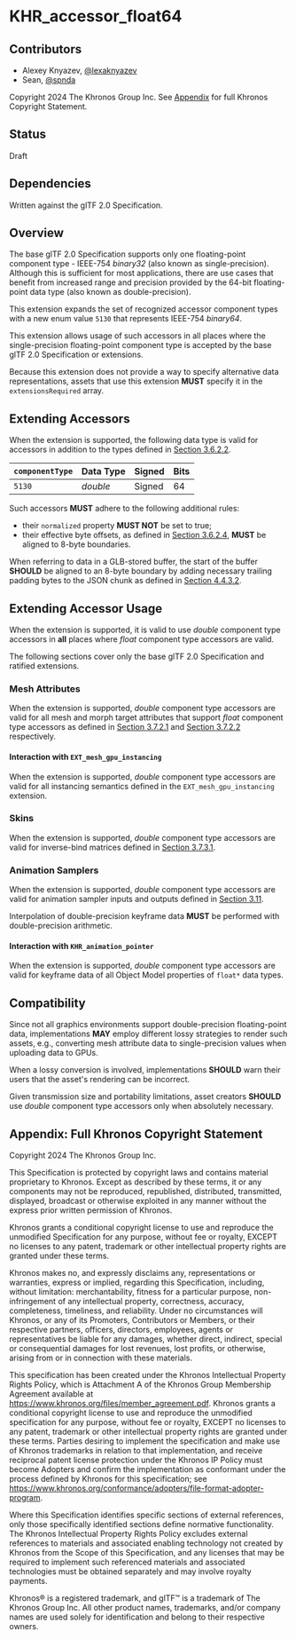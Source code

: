 <!--
Copyright 2024 The Khronos Group Inc.
SPDX-License-Identifier: LicenseRef-KhronosSpecCopyright
-->

# KHR\_accessor\_float64

## Contributors

- Alexey Knyazev, [@lexaknyazev](https://github.com/lexaknyazev)
- Sean, [@spnda](https://github.com/spnda)

Copyright 2024 The Khronos Group Inc.
See [Appendix](#appendix-full-khronos-copyright-statement) for full Khronos Copyright Statement.

## Status

Draft

## Dependencies

Written against the glTF 2.0 Specification.

## Overview

The base glTF 2.0 Specification supports only one floating-point component type - IEEE-754 _binary32_ (also known as single-precision). Although this is sufficient for most applications, there are use cases that benefit from increased range and precision provided by the 64-bit floating-point data type (also known as double-precision).

This extension expands the set of recognized accessor component types with a new enum value `5130` that represents IEEE-754 _binary64_.

This extension allows usage of such accessors in all places where the single-precision floating-point component type is accepted by the base glTF 2.0 Specification or extensions.

Because this extension does not provide a way to specify alternative data representations, assets that use this extension **MUST** specify it in the `extensionsRequired` array.

## Extending Accessors

When the extension is supported, the following data type is valid for accessors in addition to the types defined in [Section 3.6.2.2](https://registry.khronos.org/glTF/specs/2.0/glTF-2.0.html#accessor-data-types).

| `componentType` | Data Type | Signed | Bits |
|-----------------|-----------|--------|------|
| `5130`          | _double_  | Signed | 64   |

Such accessors **MUST** adhere to the following additional rules:

- their `normalized` property **MUST NOT** be set to true;
- their effective byte offsets, as defined in [Section 3.6.2.4](https://registry.khronos.org/glTF/specs/2.0/glTF-2.0.html#data-alignment), **MUST** be aligned to 8-byte boundaries.

When referring to data in a GLB-stored buffer, the start of the buffer **SHOULD** be aligned to an 8-byte boundary by adding necessary trailing padding bytes to the JSON chunk as defined in [Section 4.4.3.2](https://registry.khronos.org/glTF/specs/2.0/glTF-2.0.html#structured-json-content).

## Extending Accessor Usage

When the extension is supported, it is valid to use _double_ component type accessors in **all** places where _float_ component type accessors are valid.

The following sections cover only the base glTF 2.0 Specification and ratified extensions.

### Mesh Attributes

When the extension is supported, _double_ component type accessors are valid for all mesh and morph target attributes that support _float_ component type accessors as defined in [Section 3.7.2.1](https://www.khronos.org/registry/glTF/specs/2.0/glTF-2.0.html#meshes-overview) and [Section 3.7.2.2](https://www.khronos.org/registry/glTF/specs/2.0/glTF-2.0.html#morph-targets) respectively.

#### Interaction with `EXT_mesh_gpu_instancing`

When the extension is supported, _double_ component type accessors are valid for all instancing semantics defined in the `EXT_mesh_gpu_instancing` extension.

### Skins

When the extension is supported, _double_ component type accessors are valid for inverse-bind matrices defined in [Section 3.7.3.1](https://registry.khronos.org/glTF/specs/2.0/glTF-2.0.html#skins-overview).

### Animation Samplers

When the extension is supported, _double_ component type accessors are valid for animation sampler inputs and outputs defined in [Section 3.11](https://www.khronos.org/registry/glTF/specs/2.0/glTF-2.0.html#animations).

Interpolation of double-precision keyframe data **MUST** be performed with double-precision arithmetic.

#### Interaction with `KHR_animation_pointer`

When the extension is supported, _double_ component type accessors are valid for keyframe data of all Object Model properties of `float*` data types.

## Compatibility

Since not all graphics environments support double-precision floating-point data, implementations **MAY** employ different lossy strategies to render such assets, e.g., converting mesh attribute data to single-precision values when uploading data to GPUs.

When a lossy conversion is involved, implementations **SHOULD** warn their users that the asset's rendering can be incorrect.

Given transmission size and portability limitations, asset creators **SHOULD** use _double_ component type accessors only when absolutely necessary.

## Appendix: Full Khronos Copyright Statement

Copyright 2024 The Khronos Group Inc.

This Specification is protected by copyright laws and contains material proprietary
to Khronos. Except as described by these terms, it or any components
may not be reproduced, republished, distributed, transmitted, displayed, broadcast
or otherwise exploited in any manner without the express prior written permission
of Khronos.

Khronos grants a conditional copyright license to use and reproduce the unmodified
Specification for any purpose, without fee or royalty, EXCEPT no licenses to any patent,
trademark or other intellectual property rights are granted under these terms.

Khronos makes no, and expressly disclaims any, representations or warranties,
express or implied, regarding this Specification, including, without limitation:
merchantability, fitness for a particular purpose, non-infringement of any
intellectual property, correctness, accuracy, completeness, timeliness, and
reliability. Under no circumstances will Khronos, or any of its Promoters,
Contributors or Members, or their respective partners, officers, directors,
employees, agents or representatives be liable for any damages, whether direct,
indirect, special or consequential damages for lost revenues, lost profits, or
otherwise, arising from or in connection with these materials.

This specification has been created under the Khronos Intellectual Property Rights
Policy, which is Attachment A of the Khronos Group Membership Agreement available at
https://www.khronos.org/files/member_agreement.pdf. Khronos grants a conditional
copyright license to use and reproduce the unmodified specification for any purpose,
without fee or royalty, EXCEPT no licenses to any patent, trademark or other
intellectual property rights are granted under these terms. Parties desiring to
implement the specification and make use of Khronos trademarks in relation to that
implementation, and receive reciprocal patent license protection under the Khronos
IP Policy must become Adopters and confirm the implementation as conformant under
the process defined by Khronos for this specification;
see https://www.khronos.org/conformance/adopters/file-format-adopter-program.

Where this Specification identifies specific sections of external references, only those
specifically identified sections define normative functionality. The Khronos Intellectual
Property Rights Policy excludes external references to materials and associated enabling
technology not created by Khronos from the Scope of this Specification, and any licenses
that may be required to implement such referenced materials and associated technologies
must be obtained separately and may involve royalty payments.

Khronos® is a registered trademark, and glTF™ is a trademark of The Khronos Group Inc. All
other product names, trademarks, and/or company names are used solely for identification
and belong to their respective owners.
